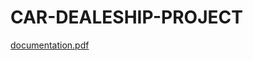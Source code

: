 # CAR-DEALESHIP-PROJECT
[documentation.pdf](https://github.com/alexseva98/CAR-DEALESHIP-PROJECT/files/14460828/documentation.pdf)
